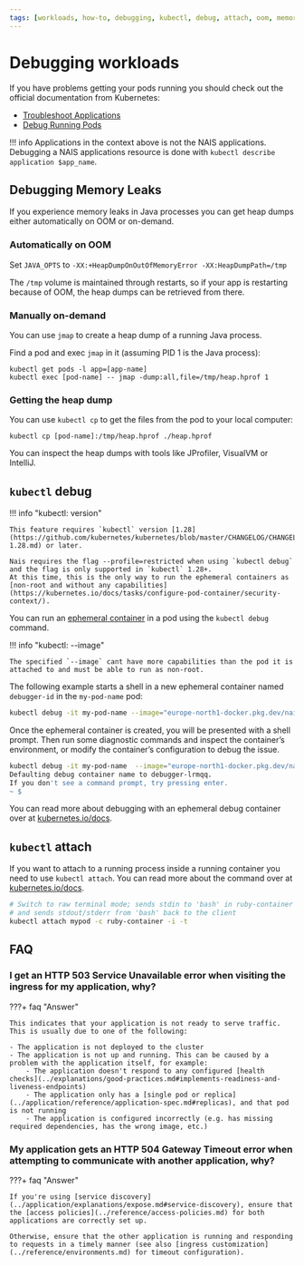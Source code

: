 ```yaml
---
tags: [workloads, how-to, debugging, kubectl, debug, attach, oom, memory, leaks]
---
```


# Debugging workloads

If you have problems getting your pods running you should check out the official documentation from Kubernetes:

- [Troubleshoot Applications](https://kubernetes.io/docs/tasks/debug-application-cluster/debug-application/)
- [Debug Running Pods](https://kubernetes.io/docs/tasks/debug-application-cluster/debug-running-pod/)

!!! info
    Applications in the context above is not the NAIS applications.
    Debugging a NAIS applications resource is done with `kubectl describe application $app_name`.

## Debugging Memory Leaks

If you experience memory leaks in Java processes you can get heap dumps either automatically on OOM or on-demand.

### Automatically on OOM

Set `JAVA_OPTS` to `-XX:+HeapDumpOnOutOfMemoryError -XX:HeapDumpPath=/tmp`

The `/tmp` volume is maintained through restarts, so if your app is restarting because of OOM, the heap dumps can be retrieved from there.

### Manually on-demand

You can use `jmap` to create a heap dump of a running Java process.

Find a pod and exec `jmap` in it (assuming PID 1 is the Java process):
```
kubectl get pods -l app=[app-name]
kubectl exec [pod-name] -- jmap -dump:all,file=/tmp/heap.hprof 1
```

### Getting the heap dump

You can use `kubectl cp` to get the files from the pod to your local computer:

```
kubectl cp [pod-name]:/tmp/heap.hprof ./heap.hprof
```

You can inspect the heap dumps with tools like JProfiler, VisualVM or IntelliJ.

## `kubectl` debug

!!! info "kubectl: version"

    This feature requires `kubectl` version [1.28](https://github.com/kubernetes/kubernetes/blob/master/CHANGELOG/CHANGELOG-1.28.md) or later.

    Nais requires the flag --profile=restricted when using `kubectl debug` and the flag is only supported in `kubectl` 1.28+.
    At this time, this is the only way to run the ephemeral containers as [non-root and without any capabilities](https://kubernetes.io/docs/tasks/configure-pod-container/security-context/).

You can run an [ephemeral container](../explanations/ephemeral-containers.md) in a pod using the `kubectl debug` command.

!!! info "kubectl: --image"

    The specified `--image` cant have more capabilities than the pod it is attached to and must be able to run as non-root.

The following example starts a shell in a new ephemeral container named `debugger-id` in the `my-pod-name` pod:

```bash
kubectl debug -it my-pod-name --image="europe-north1-docker.pkg.dev/nais-io/nais/images/debug:latest" --profile=restricted
```

Once the ephemeral container is created, you will be presented with a shell prompt. Then run some diagnostic commands
and inspect the container’s environment, or modify the container’s configuration to debug the issue.

```bash
kubectl debug -it my-pod-name  --image="europe-north1-docker.pkg.dev/nais-io/nais/images/debug:latest" --profile=restricted
Defaulting debug container name to debugger-lrmqq.
If you don't see a command prompt, try pressing enter.
~ $
```

You can read more about debugging with an ephemeral debug container over at [kubernetes.io/docs](https://kubernetes.io/docs/tasks/debug-application-cluster/debug-running-pod/#ephemeral-container).

## `kubectl` attach

If you want to attach to a running process inside a running container you need to use `kubectl attach`.
You can read more about the command over at [kubernetes.io/docs](https://kubernetes.io/docs/reference/kubectl/generated/kubectl_attach/).

```bash
# Switch to raw terminal mode; sends stdin to 'bash' in ruby-container from pod mypod
# and sends stdout/stderr from 'bash' back to the client
kubectl attach mypod -c ruby-container -i -t
```

## FAQ

### I get an HTTP 503 Service Unavailable error when visiting the ingress for my application, why?

???+ faq "Answer"

    This indicates that your application is not ready to serve traffic. This is usually due to one of the following:

    - The application is not deployed to the cluster
    - The application is not up and running. This can be caused by a problem with the application itself, for example:
        - The application doesn't respond to any configured [health checks](../explanations/good-practices.md#implements-readiness-and-liveness-endpoints)
        - The application only has a [single pod or replica](../application/reference/application-spec.md#replicas), and that pod is not running
        - The application is configured incorrectly (e.g. has missing required dependencies, has the wrong image, etc.)

### My application gets an HTTP 504 Gateway Timeout error when attempting to communicate with another application, why?

???+ faq "Answer"

    If you're using [service discovery](../application/explanations/expose.md#service-discovery), ensure that the [access policies](../reference/access-policies.md) for both applications are correctly set up.

    Otherwise, ensure that the other application is running and responding to requests in a timely manner (see also [ingress customization](../reference/environments.md) for timeout configuration).
